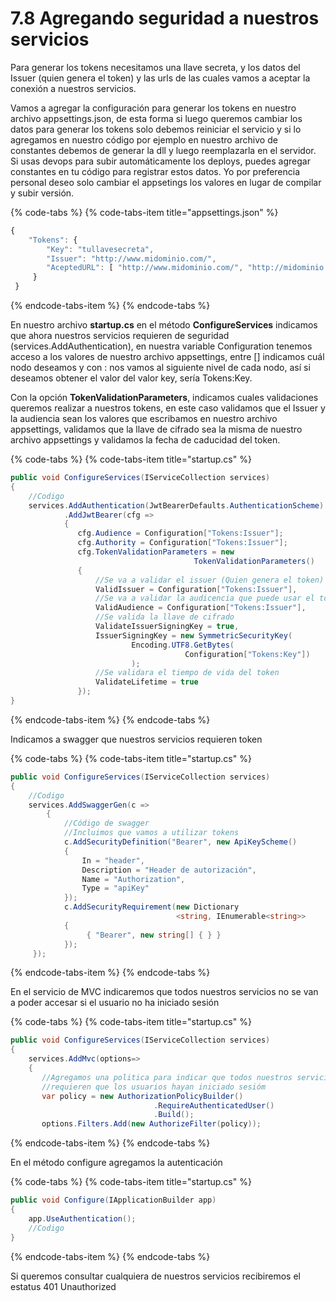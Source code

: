 # 7.8 Agregando seguridad a nuestros servicios

Para generar los tokens necesitamos una llave secreta, y los datos del Issuer \(quien genera el token\) y las urls de las cuales vamos a aceptar la conexión a nuestros servicios.

Vamos a agregar la configuración para generar los tokens en nuestro archivo appsettings.json, de esta forma si luego queremos cambiar los datos para generar los tokens solo debemos reiniciar el servicio y si lo agregamos en nuestro código por ejemplo en nuestro archivo de constantes debemos de generar la dll y luego reemplazarla en el servidor. Si usas devops para subir automáticamente los deploys, puedes agregar constantes en tu código para registrar estos datos. Yo por preferencia personal deseo solo cambiar el appsetings los valores en lugar de compilar y subir versión.

{% code-tabs %}
{% code-tabs-item title="appsettings.json" %}
```javascript
{
    "Tokens": {
        "Key": "tullavesecreta",
        "Issuer": "http://www.midominio.com/",
        "AceptedURL": [ "http://www.midominio.com/", "http://midominio.com/" ]
     }
 }

```
{% endcode-tabs-item %}
{% endcode-tabs %}

En nuestro archivo **startup.cs** en el método **ConfigureServices** indicamos que ahora nuestros servicios requieren de seguridad \(services.AddAuthentication\), en nuestra variable Configuration tenemos acceso a los valores de nuestro archivo appsettings, entre \[\] indicamos cuál nodo deseamos y con : nos vamos al siguiente nivel de cada nodo, así si deseamos obtener el valor del valor key, sería Tokens:Key.

Con la opción **TokenValidationParameters**, indicamos cuales validaciones queremos realizar a nuestros tokens, en este caso validamos que el Issuer y la audiencia sean los valores que escribamos en nuestro archivo appsettings, validamos que la llave de cifrado sea la misma de nuestro archivo appsettings y validamos la fecha de caducidad del token.

{% code-tabs %}
{% code-tabs-item title="startup.cs" %}
```csharp
public void ConfigureServices(IServiceCollection services)
{
    //Codigo
    services.AddAuthentication(JwtBearerDefaults.AuthenticationScheme)
            .AddJwtBearer(cfg => 
            {
               cfg.Audience = Configuration["Tokens:Issuer"];
               cfg.Authority = Configuration["Tokens:Issuer"];
               cfg.TokenValidationParameters = new           
                                         TokenValidationParameters()
               {
                   //Se va a validar el issuer (Quien genera el token)
                   ValidIssuer = Configuration["Tokens:Issuer"],
                   //Se va a validar la audicencia que puede usar el token
                   ValidAudience = Configuration["Tokens:Issuer"],
                   //Se valida la llave de cifrado
                   ValidateIssuerSigningKey = true,
                   IssuerSigningKey = new SymmetricSecurityKey(
                           Encoding.UTF8.GetBytes(
                                       Configuration["Tokens:Key"])
                           );   
                   //Se validara el tiempo de vida del token
                   ValidateLifetime = true                       
               });
}
```
{% endcode-tabs-item %}
{% endcode-tabs %}

Indicamos a swagger que nuestros servicios requieren token

{% code-tabs %}
{% code-tabs-item title="startup.cs" %}
```csharp
public void ConfigureServices(IServiceCollection services)
{
    //Codigo
    services.AddSwaggerGen(c =>
        {
            //Código de swagger
            //Incluimos que vamos a utilizar tokens
            c.AddSecurityDefinition("Bearer", new ApiKeyScheme()
            {
                In = "header",
                Description = "Header de autorización",
                Name = "Authorization",
                Type = "apiKey"
            });
            c.AddSecurityRequirement(new Dictionary
                                     <string, IEnumerable<string>>
            {
                 { "Bearer", new string[] { } }
            });
     });
```
{% endcode-tabs-item %}
{% endcode-tabs %}

En el servicio de MVC indicaremos que todos nuestros servicios no se van a poder accesar si el usuario no ha iniciado sesión

{% code-tabs %}
{% code-tabs-item title="startup.cs" %}
```csharp
public void ConfigureServices(IServiceCollection services)
{
    services.AddMvc(options=>
    {
       //Agregamos una politica para indicar que todos nuestros servicios 
       //requieren que los usuarios hayan iniciado sesióm
       var policy = new AuthorizationPolicyBuilder()
                                .RequireAuthenticatedUser()
                                .Build();
       options.Filters.Add(new AuthorizeFilter(policy));
```
{% endcode-tabs-item %}
{% endcode-tabs %}

En el método configure agregamos la autenticación

{% code-tabs %}
{% code-tabs-item title="startup.cs" %}
```csharp
public void Configure(IApplicationBuilder app)        
{ 
    app.UseAuthentication();
    //Codigo
}
```
{% endcode-tabs-item %}
{% endcode-tabs %}

Si queremos consultar cualquiera de nuestros servicios recibiremos el estatus 401 Unauthorized



